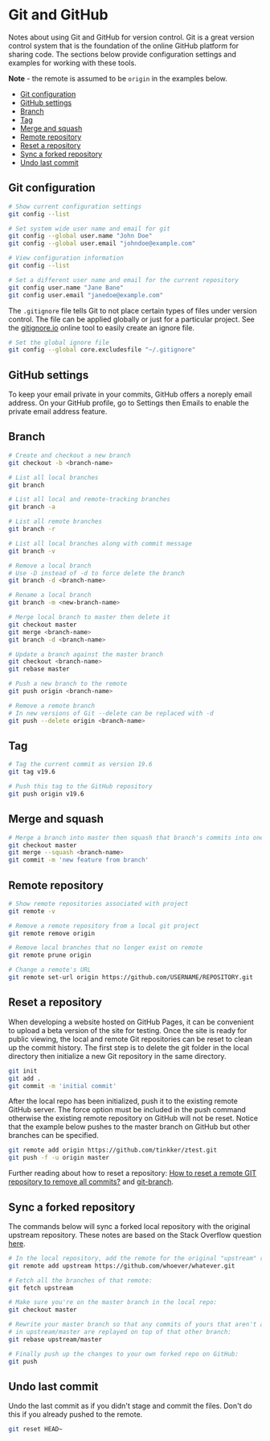 # Git and GitHub

Notes about using Git and GitHub for version control. Git is a great version control system that is the foundation of the online GitHub platform for sharing code. The sections below provide configuration settings and examples for working with these tools.

**Note** - the remote is assumed to be `origin` in the examples below.

- [Git configuration](#git-configuration)
- [GitHub settings](#github-settings)
- [Branch](#branch)
- [Tag](#tag)
- [Merge and squash](#merge-and-squash)
- [Remote repository](#remote-repository)
- [Reset a repository](#reset-a-repository)
- [Sync a forked repository](#sync-a-forked-repository)
- [Undo last commit](#undo-last-commit)

## Git configuration

```bash
# Show current configuration settings
git config --list

# Set system wide user name and email for git
git config --global user.name "John Doe"
git config --global user.email "johndoe@example.com"

# View configuration information
git config --list

# Set a different user name and email for the current repository
git config user.name "Jane Bane"
git config user.email "janedoe@example.com"
```

The `.gitignore` file tells Git to not place certain types of files under version control. The file can be applied globally or just for a particular project. See the [gitignore.io](https://www.gitignore.io) online tool to easily create an ignore file.

```bash
# Set the global ignore file
git config --global core.excludesfile "~/.gitignore"
```

## GitHub settings

To keep your email private in your commits, GitHub offers a noreply email address. On your GitHub profile, go to Settings then Emails to enable the private email address feature.

## Branch

```bash
# Create and checkout a new branch
git checkout -b <branch-name>

# List all local branches
git branch

# List all local and remote-tracking branches
git branch -a

# List all remote branches
git branch -r

# List all local branches along with commit message
git branch -v

# Remove a local branch
# Use -D instead of -d to force delete the branch
git branch -d <branch-name>

# Rename a local branch
git branch -m <new-branch-name>

# Merge local branch to master then delete it
git checkout master
git merge <branch-name>
git branch -d <branch-name>

# Update a branch against the master branch
git checkout <branch-name>
git rebase master

# Push a new branch to the remote
git push origin <branch-name>

# Remove a remote branch
# In new versions of Git --delete can be replaced with -d
git push --delete origin <branch-name>
```

## Tag

```bash
# Tag the current commit as version 19.6
git tag v19.6

# Push this tag to the GitHub repository
git push origin v19.6
```

## Merge and squash

```bash
# Merge a branch into master then squash that branch's commits into one commit message
git checkout master
git merge --squash <branch-name>
git commit -m 'new feature from branch'
```

## Remote repository

```bash
# Show remote repositories associated with project
git remote -v

# Remove a remote repository from a local git project
git remote remove origin

# Remove local branches that no longer exist on remote
git remote prune origin

# Change a remote's URL
git remote set-url origin https://github.com/USERNAME/REPOSITORY.git
```

## Reset a repository

When developing a website hosted on GitHub Pages, it can be convenient to upload a beta version of the site for testing. Once the site is ready for public viewing, the local and remote Git repositories can be reset to clean up the commit history. The first step is to delete the git folder in the local directory then initialize a new Git repository in the same directory.

```bash
git init
git add .
git commit -m 'initial commit'
```

After the local repo has been initialized, push it to the existing remote GitHub server. The force option must be included in the push command otherwise the existing remote repository on GitHub will not be reset. Notice that the example below pushes to the master branch on GitHub but other branches can be specified.

```bash
git remote add origin https://github.com/tinkker/ztest.git
git push -f -u origin master
```

Further reading about how to reset a repository: [How to reset a remote GIT repository to remove all commits?](http://stackoverflow.com/questions/2006172/how-to-reset-a-remote-git-repository-to-remove-all-commits) and [git-branch](http://git-scm.com/docs/git-branch).

## Sync a forked repository

The commands below will sync a forked local repository with the original upstream repository. These notes are based on the Stack Overflow question [here](https://stackoverflow.com/questions/7244321/how-do-i-update-a-github-forked-repository).

```bash
# In the local repository, add the remote for the original "upstream" repo:
git remote add upstream https://github.com/whoever/whatever.git

# Fetch all the branches of that remote:
git fetch upstream

# Make sure you're on the master branch in the local repo:
git checkout master

# Rewrite your master branch so that any commits of yours that aren't already
# in upstream/master are replayed on top of that other branch:
git rebase upstream/master

# Finally push up the changes to your own forked repo on GitHub:
git push
```

## Undo last commit

Undo the last commit as if you didn't stage and commit the files. Don't do this if you already pushed to the remote.

```bash
git reset HEAD~
```
